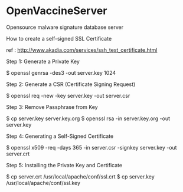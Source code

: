 # OpenVaccineServer
Opensource malware signature database server

How to create a self-signed SSL Certificate

ref : http://www.akadia.com/services/ssh_test_certificate.html

Step 1: Generate a Private Key

$ openssl genrsa -des3 -out server.key 1024

Step 2: Generate a CSR (Certificate Signing Request)

$ openssl req -new -key server.key -out server.csr

Step 3: Remove Passphrase from Key

$ cp server.key server.key.org
$ openssl rsa -in server.key.org -out server.key

Step 4: Generating a Self-Signed Certificate

$ openssl x509 -req -days 365 -in server.csr -signkey server.key -out server.crt

Step 5: Installing the Private Key and Certificate

$ cp server.crt /usr/local/apache/conf/ssl.crt
$ cp server.key /usr/local/apache/conf/ssl.key